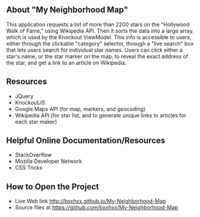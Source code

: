 ## About "My Neighborhood Map"
This application requests a list of more than 2200 stars on the "Hollywood Walk of Fame," using Wikipedia API.
Then it sorts the data into a large array, which is used by the Knockout ViewModel.
This info is accessible to users, either through the clickable "category" selector, through a "live search" box that lets users search for individual star names.
Users can click either a star's name, or the star marker on the map, to reveal the exact address of the star, and get a link to an article on Wikipedia.

## Resources
- JQuery
- KnockoutJS
- Google Maps API (for map, markers, and geocoding)
- Wikipedia API (for star list, and to generate unique links to articles for each star maker)

## Helpful Online Documentation/Resources
- StackOverflow
- Mozilla Developer Network
- CSS Tricks

## How to Open the Project
- Live Web link http://bxxhxx.github.io/My-Neighborhood-Map
- Source files at https://github.com/bxxhxx/My-Neighborhood-Map